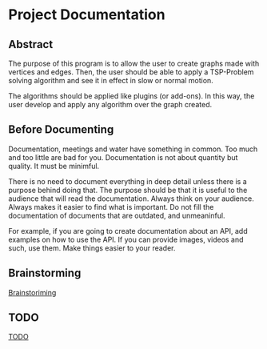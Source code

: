 ﻿# Project Documentation


## Abstract

The purpose of this program is to allow the user to create graphs made with vertices and edges.
Then, the user should be able to apply a TSP-Problem solving algorithm and see it in effect in 
slow or normal motion.

The algorithms should be applied like plugins (or add-ons). 
In this way, the user develop and apply any algorithm over the graph created.

## Before Documenting

Documentation, meetings and water have something in common. Too much and too little are bad for you. 
Documentation is not about quantity but quality. It must be minimful. 

There is no need to document everything in deep detail unless there is a purpose behind doing that.
The purpose should be that it is useful to the audience that will read the documentation.
Always think on your audience. Always makes it easier to find what is important.
Do not fill the documentation of documents that are outdated, and unmeaninful.

For example, if you are going to create documentation about an API, add examples on how to use the API.
If you can provide images, videos and such, use them. Make things easier to your reader.

## Brainstorming

[Brainstoriming](BRAINSTORMING.md)

## TODO

[TODO](TODO.md)


